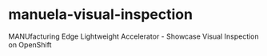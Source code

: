 # manuela-visual-inspection
MANUfacturing Edge Lightweight Accelerator - Showcase Visual Inspection on OpenShift
